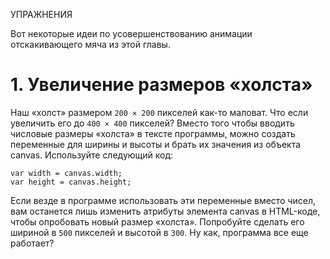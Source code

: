 УПРАЖНЕНИЯ

Вот некоторые идеи по усовершенствованию анимации отскакивающего мяча из этой главы.

# 1. Увеличение размеров «холста»<br>
Наш «холст» размером ```200 × 200``` пикселей как-то маловат. Что если увеличить его до ```400 × 400``` пикселей? Вместо того чтобы вводить числовые размеры «холста» в тексте программы, можно создать переменные для ширины и высоты и брать их значения из объекта canvas. Используйте следующий код:
```
var width = canvas.width;
var height = canvas.height;
```
Если везде в программе использовать эти переменные вместо чисел, вам останется лишь изменить атрибуты элемента canvas в HTML-коде, чтобы опробовать новый размер «холста». Попробуйте сделать его шириной в ```500``` пикселей и высотой в ```300```. Ну как, программа все еще работает?